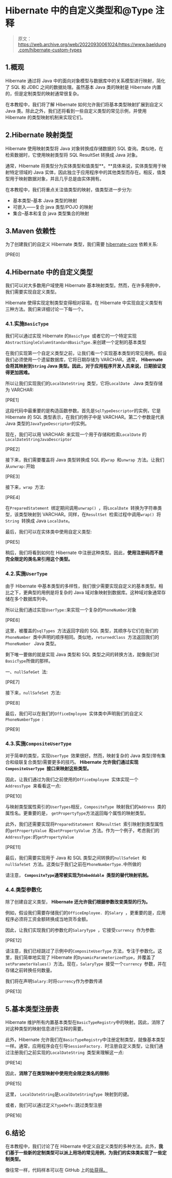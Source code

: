 # Hibernate 中的自定义类型和@Type 注释

> 原文：<https://web.archive.org/web/20220930061024/https://www.baeldung.com/hibernate-custom-types>

## 1.概观

Hibernate 通过将 Java 中的面向对象模型与数据库中的关系模型进行映射，简化了 SQL 和 JDBC 之间的数据处理。虽然基本 Java 类的映射是 Hibernate 内置的，但是定制类型的映射通常很复杂。

在本教程中，我们将了解 Hibernate 如何允许我们将基本类型映射扩展到自定义 Java 类。除此之外，我们还将看到一些自定义类型的常见示例，并使用 Hibernate 的类型映射机制来实现它们。

## 2.Hibernate 映射类型

Hibernate 使用映射类型将 Java 对象转换成存储数据的 SQL 查询。类似地，在检索数据时，它使用映射类型将 SQL ResultSet 转换成 Java 对象。

通常，Hibernate 将类型分为实体类型和值类型**。**具体来说，实体类型用于映射特定领域的 Java 实体，因此独立于应用程序中的其他类型而存在。相反，值类型用于映射数据对象，并且几乎总是由实体拥有。

在本教程中，我们将重点关注值类型的映射，值类型进一步分为:

*   基本类型–基本 Java 类型的映射
*   可嵌入——复合 java 类型/POJO 的映射
*   集合–基本和复合 java 类型集合的映射

## 3.Maven 依赖性

为了创建我们的自定义 Hibernate 类型，我们需要 [hibernate-core](https://web.archive.org/web/20221130182151/https://search.maven.org/search?q=g:org.hibernate%20a:hibernate-core) 依赖关系:

[PRE0]

## 4.Hibernate 中的自定义类型

我们可以对大多数用户域使用 Hibernate 基本映射类型。然而，在许多用例中，我们需要实现自定义类型。

Hibernate 使得实现定制类型变得相对容易。在 Hibernate 中实现自定义类型有三种方法。我们来详细讨论一下每一个。

### 4.1.实施`BasicType`

我们可以通过实现 Hibernate 的`BasicType `或者它的一个特定实现`AbstractSingleColumnStandardBasicType.`来创建一个定制的基本类型

在我们实现第一个自定义类型之前，让我们看一个实现基本类型的常见用例。假设我们必须使用一个遗留数据库，它将日期存储为 VARCHAR。通常， **Hibernate 会将其映射到`String` Java 类型。因此，对于应用程序开发人员来说，日期验证变得更加困难。**

所以让我们实现我们的`LocalDateString `类型，它将`LocalDate ` Java 类型存储为 VARCHAR:

[PRE1]

这段代码中最重要的是构造函数参数。首先是`SqlTypeDescriptor`的实例，它是 Hibernate 的 SQL 类型表示，在我们的例子中是 VARCHAR。第二个参数是代表 Java 类型的`JavaTypeDescriptor`的实例。

现在，我们可以用 VARCHAR: 来实现一个用于存储和检索`LocalDate` 的`LocalDateStringJavaDescriptor `

[PRE2]

接下来，我们需要覆盖将 Java 类型转换成 SQL 的`wrap `和`unwrap `方法。让我们从`unwrap:`开始

[PRE3]

接下来，`wrap `方法:

[PRE4]

在`PreparedStatement `绑定期间调用`unwrap() `，将`LocalDate `转换为字符串类型，该类型映射到 VARCHAR。同样，在`ResultSet `检索过程中调用`wrap() `将`String `转换成 Java `LocalDate`。

最后，我们可以在实体类中使用自定义类型:

[PRE5]

稍后，我们将看到如何在 Hibernate 中注册这种类型。因此，**使用注册码而不是完全限定的类名来引用这个类型。**

### 4.2.实施`UserType`

由于 Hibernate 中基本类型的多样性，我们很少需要实现自定义的基本类型。相比之下，更典型的用例是将复杂的 Java 域对象映射到数据库。这种域对象通常存储在多个数据库列中。

所以让我们通过实现`UserType:`来实现一个复杂的`PhoneNumber`对象

[PRE6]

这里，被覆盖的`sqlTypes `方法返回字段的 SQL 类型，其顺序与它们在我们的`PhoneNumber `类中声明的顺序相同。类似地，`returnedClass `方法返回我们的`PhoneNumber ` Java 类型。

剩下唯一要做的就是实现 Java 类型和 SQL 类型之间的转换方法，就像我们对`BasicType`所做的那样。

一、`nullSafeGet `法:

[PRE7]

接下来，`nullSafeSet `方法:

[PRE8]

最后，我们可以在我们的`OfficeEmployee `实体类中声明我们的自定义`PhoneNumberType `:

[PRE9]

### 4.3.实施`CompositeUserType`

对于简单的类型，实现`UserType `效果很好。然而，映射复杂的 Java 类型(带有集合和级联复合类型)需要更多的技巧。 **Hibernate 允许我们通过实现`CompositeUserType `接口来映射这些类型。**

因此，让我们通过为我们之前使用的`OfficeEmployee `实体实现一个`AddressType `来看看这一点:

[PRE10]

与映射类型属性索引的`UserTypes`相反，`CompositeType `映射我们的`Address `类的属性名。更重要的是， `getPropertyType`方法返回每个属性的映射类型。

此外，我们还需要实现将`PreparedStatement `和`ResultSet `索引映射到类型属性的`getPropertyValue `和`setPropertyValue `方法。作为一个例子，考虑我们的`AddressType:`的`getPropertyValue `

[PRE11]

最后，我们需要实现用于 Java 和 SQL 类型之间转换的`nullSafeGet `和`nullSafeSet `方法。这类似于我们之前在`PhoneNumberType.`中所做的

请注意， **`CompositeType`通常被实现为`Embeddable `类型的替代映射机制。**

### 4.4.类型参数化

除了创建自定义类型， **Hibernate 还允许我们根据参数改变类型的行为。**

例如，假设我们需要存储我们的`OfficeEmployee. `的`Salary `，更重要的是，应用程序必须将工资金额转换成当地货币金额。

因此，让我们实现我们的参数化的`SalaryType `，它接受`currency `作为参数:

[PRE12]

请注意，我们已经跳过了示例中的`CompositeUserType` 方法，专注于参数化。这里，我们简单地实现了 Hibernate 的`DynamicParameterizedType`，并覆盖了`setParameterValues() `方法。现在，`SalaryType `接受一个`currency `参数，并在存储之前转换任何数量。

我们将在声明`Salary:`时将`currency`作为参数传递

[PRE13]

## 5.基本类型注册表

Hibernate 维护所有内置基本类型在`BasicTypeRegistry`中的映射。因此，消除了对这种类型的映射信息进行注释的需要。

此外，Hibernate 允许我们在`BasicTypeRegistry`中注册定制类型，就像基本类型一样。通常，应用程序会在引导`SessionFactory. `时注册自定义类型，让我们通过注册我们之前实现的`LocalDateString `类型来理解这一点:

[PRE14]

因此，**消除了在类型映射中使用完全限定类名的限制:**

[PRE15]

这里， `LocalDateString`是`LocalDateStringType `映射到的键。

或者，我们可以通过定义`TypeDefs:`跳过类型注册

[PRE16]

## 6.结论

在本教程中，我们讨论了在 Hibernate 中定义自定义类型的多种方法。此外，**我们基于一些新的定制类型可以派上用场的常见用例，为我们的实体类实现了一些定制类型。**

像往常一样，代码样本可以在 GitHub 上的[处获得。](https://web.archive.org/web/20221130182151/https://github.com/eugenp/tutorials/tree/master/persistence-modules/hibernate-annotations)